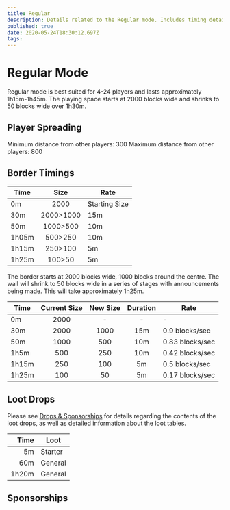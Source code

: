 ```yaml
---
title: Regular
description: Details related to the Regular mode. Includes timing details, estimated play time and recommended about of players.
published: true
date: 2020-05-24T18:30:12.697Z
tags: 
---
```


# Regular Mode

Regular mode is best suited for 4-24 players and lasts approximately 1h15m-1h45m. The playing space starts at 2000 blocks wide and shrinks to 50 blocks wide over 1h30m.

## Player Spreading
Minimum distance from other players: 300
Maximum distance from other players: 800

## Border Timings
Time | Size | Rate
--- | :---: | ---
0m | 2000 | Starting Size
30m | 2000>1000 | 15m
50m | 1000>500 | 10m
1h05m | 500>250 | 10m
1h15m | 250>100 | 5m
1h25m | 100>50 | 5m

The border starts at 2000 blocks wide, 1000 blocks around the centre. The wall will shrink to 50 blocks wide in a series of stages with announcements being made. This will take approximately 1h25m.

Time | Current Size | New Size | Duration | Rate
--- | :---: | :---: | :---: | ---
0m | 2000 | - | - | -
30m | 2000 | 1000 | 15m | 0.9 blocks/sec
50m | 1000 | 500 | 10m | 0.83 blocks/sec
1h5m | 500 | 250 | 10m | 0.42 blocks/sec
1h15m | 250 | 100 | 5m | 0.5 blocks/sec
1h25m | 100 | 50 | 5m | 0.17 blocks/sec

## Loot Drops

Please see [Drops & Sponsorships](/docs/drops) for details regarding the contents of the loot drops, as well as detailed information about the loot tables.

Time | Loot
---:|---
5m | Starter
60m | General
1h20m | General

## Sponsorships